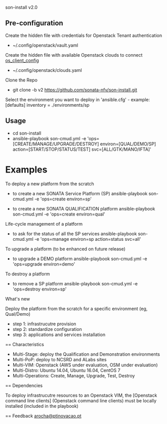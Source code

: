 son-install v2.0

Pre-configuration
-----------------

Create the hidden file with credentials for Openstack Tenant authentication
* ~/.config/openstack/vault.yaml

Create the hidden file with available Openstack clouds to connect [os_client_config](http://docs.openstack.org/developer/os-client-config/) 
* ~/.config/openstack/clouds.yaml

Clone the Repo
* git clone -b v2 https://github.com/sonata-nfv/son-install.git

Select the environment you want to deploy in 'ansible.cfg' - example:
 [defaults]
 inventory = ./environments/sp


Usage
-----
* cd son-install
* ansible-playbook son-cmud.yml -e 'ops=[CREATE/MANAGE/UPGRADE/DESTROY] environ=[QUAL/DEMO/SP] action=[START/STOP/STATUS/TEST] svc=[ALL/GTK/MANO/IFTA]'

Examples
========

To deploy a new platform from the scratch

* to create a new SONATA Service Platform (SP)
  ansible-playbook son-cmud.yml -e 'ops=create environ=sp'

* to create a new SONATA QUALIFICATION platform
  ansible-playbook son-cmud.yml -e 'ops=create environ=qual'


Life-cycle management of a platform

* to ask for the status of all the SP services
  ansible-playbook son-cmud.yml -e 'ops=manage environ=sp action=status svc=all'


To upgrade a platform (to be enhanced on future release)

* to upgrade a DEMO platform
  ansible-playbook son-cmud.yml -e 'ops=upgrade environ=demo'


To destroy a platform

* to remove a SP platform
  ansible-playbook son-cmud.yml -e 'ops=destroy environ=sp'


What's new

Deploy the platform from the scratch for a specific environment (eg, Qual/Demo)
* step 1: infrastrucutre provision
* step 2: standardize configuration
* step 3: applications and services installation


== Characteristics

* Multi-Stage: deploy the Qualification and Demonstration environments
* Multi-PoP: deploy to NCSRD and ALabs sites
* Multi-VIM: Openstack (AWS under evaluation, OSM under evaluation)
* Multi-Distro: Ubuntu 14.04, Ubuntu 16.04, CentOS 7
* Multi-Operations: Create, Manage, Upgrade, Test, Destroy


== Dependencies

To deploy infrastrucutre resources to an Openstack VIM, the [Openstack command line clients] (Openstack command line clients) must be locally installed (included in the playbook)


== Feedback
arocha@ptinovacao.pt
